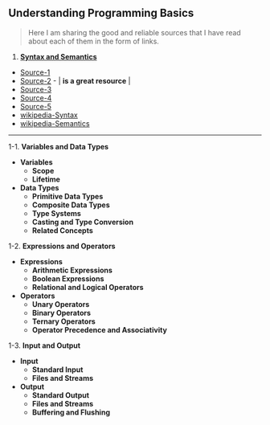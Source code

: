 ## Understanding Programming Basics

> Here I am sharing the good and reliable sources that I have read about each of them in the form of links.

1. [**Syntax and Semantics**](https://www.usna.edu/Users/cs/wcbrown/courses/F19SI413/lec/l07/lec.html)

- [Source-1](https://homepage.divms.uiowa.edu/~slonnegr/plf/Book/)
- [Source-2](https://cdn.preterhuman.net/texts/science_and_technology/artificial_intelligence/Formal%20Syntax%20and%20Semantics%20of%20Programming%20Languages%20-%20Kenneth%20Slonneger.pdf) - | **is a great resource** |
- [Source-3](https://www.cs.montana.edu/revelle/csci305/slides/syntax_semantics.pdf)
- [Source-4](https://www.usna.edu/Users/cs/wcbrown/courses/F19SI413/lec/l07/lec.html)
- [Source-5](https://stackoverflow.com/questions/17930267/what-is-the-difference-between-syntax-and-semantics-in-programming-languages)
- [wikipedia-Syntax](https://en.wikipedia.org/wiki/Syntax_%28programming_languages%29)
- [wikipedia-Semantics](https://en.wikipedia.org/wiki/Semantics_%28computer_science%29)

---

1-1. **Variables and Data Types**

- **Variables**
  - **Scope**
  - **Lifetime**
- **Data Types**
  - **Primitive Data Types**
  - **Composite Data Types**
  - **Type Systems**
  - **Casting and Type Conversion**
  - **Related Concepts**

1-2. **Expressions and Operators**

- **Expressions**
  - **Arithmetic Expressions**
  - **Boolean Expressions**
  - **Relational and Logical Operators**
- **Operators**
  - **Unary Operators**
  - **Binary Operators**
  - **Ternary Operators**
  - **Operator Precedence and Associativity**

1-3. **Input and Output**

- **Input**
  - **Standard Input**
  - **Files and Streams**
- **Output**
  - **Standard Output**
  - **Files and Streams**
  - **Buffering and Flushing**
